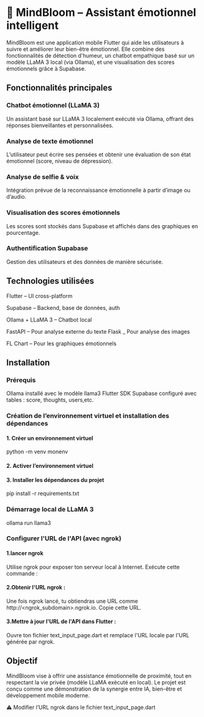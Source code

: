# 🌿 MindBloom – Assistant émotionnel intelligent

MindBloom est une application mobile Flutter qui aide les utilisateurs à suivre et améliorer leur bien-être émotionnel. Elle combine des fonctionnalités de détection d'humeur, un chatbot empathique basé sur un modèle LLaMA 3 local (via Ollama), et une visualisation des scores émotionnels grâce à Supabase.

 ## Fonctionnalités principales
   ### Chatbot émotionnel (LLaMA 3)
Un assistant basé sur LLaMA 3 localement exécuté via Ollama, offrant des réponses bienveillantes et personnalisées.

### Analyse de texte émotionnel
L’utilisateur peut écrire ses pensées et obtenir une évaluation de son état émotionnel (score, niveau de dépression).

### Analyse de selfie & voix 
Intégration prévue de la reconnaissance émotionnelle à partir d’image ou d’audio.

### Visualisation des scores émotionnels
Les scores sont stockés dans Supabase et affichés dans des graphiques en pourcentage. 

### Authentification Supabase
Gestion des utilisateurs et des données de manière sécurisée.

## Technologies utilisées

Flutter – UI cross-platform

Supabase – Backend, base de données, auth

Ollama + LLaMA 3 – Chatbot local

FastAPI  – Pour analyse externe du texte
Flask   _ Pour analyse des images

FL Chart – Pour les graphiques émotionnels

##  Installation
### Prérequis
 Ollama installé avec le modèle llama3
 Flutter SDK
 Supabase configuré avec tables : score, thoughts, users,etc.

###  Création de l’environnement virtuel et installation des dépendances

#### 1. Créer un environnement virtuel
python -m venv monenv

#### 2. Activer l’environnement virtuel


#### 3. Installer les dépendances du projet
pip install -r requirements.txt

 
 
 ###  Démarrage local de LLaMA 3
 ollama run llama3

### Configurer l'URL de l'API (avec ngrok)
#### 1.lancer ngrok
Utilise ngrok pour exposer ton serveur local à Internet. Exécute cette commande :
#### 2.Obtenir l'URL ngrok :
Une fois ngrok lancé, tu obtiendras une URL comme http://<ngrok_subdomain>.ngrok.io. Copie cette URL.

#### 3.Mettre à jour l'URL de l'API dans Flutter :
Ouvre ton fichier text_input_page.dart et remplace l'URL locale par l'URL générée par ngrok.

 
## Objectif
MindBloom vise à offrir une assistance émotionnelle de proximité, tout en respectant la vie privée (modèle LLaMA exécuté en local). Le projet est conçu comme une démonstration de la synergie entre IA, bien-être et développement mobile moderne.



 ⚠️  Modifier l’URL ngrok dans le  fichier text_input_page.dart

 
 



